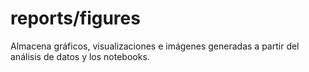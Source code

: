 # reports/figures

Almacena gráficos, visualizaciones e imágenes generadas a partir del análisis de datos y los notebooks.
